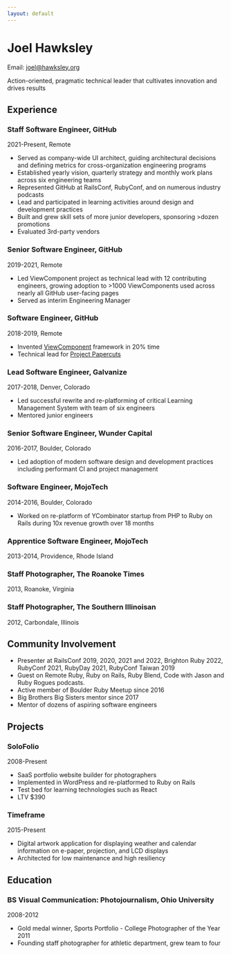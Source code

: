 ```yaml
---
layout: default
---
```


# Joel Hawksley

Email: joel@hawksley.org

Action-oriented, pragmatic technical leader that cultivates innovation and drives results

## Experience

### Staff Software Engineer, GitHub

2021-Present, Remote

- Served as company-wide UI architect, guiding architectural decisions and defining metrics for cross-organization engineering programs
- Established yearly vision, quarterly strategy and monthly work plans across six engineering teams
- Represented GitHub at RailsConf, RubyConf, and on numerous industry podcasts
- Lead and participated in learning activities around design and development practices
- Built and grew skill sets of more junior developers, sponsoring >dozen promotions
- Evaluated 3rd-party vendors

### Senior Software Engineer, GitHub

2019-2021, Remote

- Led ViewComponent project as technical lead with 12 contributing engineers, growing adoption to >1000 ViewComponents used across nearly all GitHub user-facing pages
- Served as interim Engineering Manager

### Software Engineer, GitHub

2018-2019, Remote

- Invented [ViewComponent](https://viewcomponent.org/) framework in 20% time
- Technical lead for [Project Papercuts](https://github.blog/2018-08-28-announcing-paper-cuts/)

### Lead Software Engineer, Galvanize

2017-2018, Denver, Colorado

- Led successful rewrite and re-platforming of critical Learning Management System with team of six engineers
- Mentored junior engineers

### Senior Software Engineer, Wunder Capital

2016-2017, Boulder, Colorado

- Led adoption of modern software design and development practices including performant CI and project management

### Software Engineer, MojoTech

2014-2016, Boulder, Colorado

- Worked on re-platform of YCombinator startup from PHP to Ruby on Rails during 10x revenue growth over 18 months

### Apprentice Software Engineer, MojoTech

2013-2014, Providence, Rhode Island

### Staff Photographer, The Roanoke Times

2013, Roanoke, Virginia

### Staff Photographer, The Southern Illinoisan

2012, Carbondale, Illinois

## Community Involvement

- Presenter at RailsConf 2019, 2020, 2021 and 2022, Brighton Ruby 2022, RubyConf 2021, RubyDay 2021, RubyConf Taiwan 2019
- Guest on Remote Ruby, Ruby on Rails, Ruby Blend, Code with Jason and Ruby Rogues podcasts.
- Active member of Boulder Ruby Meetup since 2016
- Big Brothers Big Sisters mentor since 2017
- Mentor of dozens of aspiring software engineers

## Projects

### SoloFolio

2008-Present

- SaaS portfolio website builder for photographers
- Implemented in WordPress and re-platformed to Ruby on Rails
- Test bed for learning technologies such as React
- LTV $390

### Timeframe

2015-Present

- Digital artwork application for displaying weather and calendar information on e-paper, projection, and LCD displays
- Architected for low maintenance and high resiliency

## Education

### BS Visual Communication: Photojournalism, Ohio University

2008-2012

- Gold medal winner, Sports Portfolio - College Photographer of the Year 2011
- Founding staff photographer for athletic department, grew team to four
